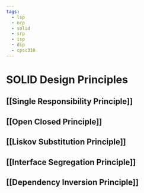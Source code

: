 ```yaml
---
tags:
  - lsp
  - ocp
  - solid
  - srp
  - isp
  - dip
  - cpsc310
---
```

# SOLID Design Principles

## [[Single Responsibility Principle]]
## [[Open Closed Principle]] 
## [[Liskov Substitution Principle]] 
## [[Interface Segregation Principle]]
## [[Dependency Inversion Principle]]